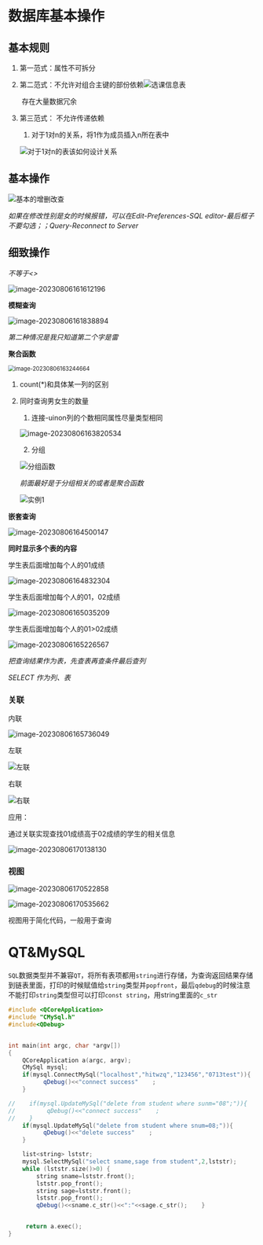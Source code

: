 # 数据库基本操作

## 基本规则

1. 第一范式：属性不可拆分

2. 第二范式：不允许对组合主键的部份依赖![选课信息表](image-20230806154820623.png)

   ​	存在大量数据冗余

3. 第三范式： 不允许传递依赖

   1. 对于1对n的关系，将1作为成员插入n所在表中

   ![对于1对n的表该如何设计关系](image-20230806155718584.png)

## 基本操作

![基本的增删改查](image-20230806160811139.png)

*如果在修改性别是女的时候报错，可以在Edit-Preferences-SQL editor-最后框子不要勾选；；Query-Reconnect to Server*

## 细致操作

*不等于<>* 

![image-20230806161612196](image-20230806161612196.png)

**模糊查询**

![image-20230806161838894](image-20230806161838894.png)

*第二种情况是我只知道第二个字是雷*

**聚合函数**

 <img src="image-20230806163244664.png" alt="image-20230806163244664" style="zoom:80%;" />

1. count(*)和具体某一列的区别

2. 同时查询男女生的数量

   1. 连接-uinon列的个数相同属性尽量类型相同

   ![image-20230806163820534](image-20230806163820534.png)

   2. 分组

   ![分组函数](image-20230806164057612.png)

   *前面最好是于分组相关的或者是聚合函数*

   ![实例1](image-20230806164144115.png)

   

**嵌套查询**

![image-20230806164500147](image-20230806164500147.png)

**同时显示多个表的内容**

学生表后面增加每个人的01成绩

![image-20230806164832304](image-20230806164832304.png)

学生表后面增加每个人的01，02成绩

![image-20230806165035209](image-20230806165035209.png)

学生表后面增加每个人的01>02成绩

![image-20230806165226567](image-20230806165226567.png)

*把查询结果作为表，先查表再查条件最后查列*

*SELECT 作为列、表*

### 关联

内联

![image-20230806165736049](image-20230806165736049.png)

左联

![左联](image-20230806165721727.png)

右联

![右联](image-20230806165815739.png)

应用：

通过关联实现查找01成绩高于02成绩的学生的相关信息

![image-20230806170138130](image-20230806170138130.png)

### 视图

![image-20230806170522858](image-20230806170522858.png)

![image-20230806170535662](image-20230806170535662.png)

视图用于简化代码，一般用于查询

# QT&MySQL

`SQL`数据类型并不兼容`QT`，将所有表项都用`string`进行存储，为查询返回结果存储到链表里面，打印的时候赋值给`string`类型并`popfront`，最后`qdebug`的时候注意不能打印`string`类型但可以打印`const string`，用string里面的`c_str`

```c++
#include <QCoreApplication>
#include "CMySql.h"
#include<QDebug>


int main(int argc, char *argv[])
{
    QCoreApplication a(argc, argv);
    CMySql mysql;
    if(mysql.ConnectMySql("localhost","hitwzq","123456","0713test")){
          qDebug()<<"connect success"    ;
    }

//    if(mysql.UpdateMySql("delete from student where sunm="08";")){
//         qDebug()<<"connect success"    ;
//    }
    if(mysql.UpdateMySql("delete from student where snum=08;")){
          qDebug()<<"delete success"    ;
    }

    list<string> lststr;
    mysql.SelectMySql("select sname,sage from student",2,lststr);
    while (lststr.size()>0) {
        string sname=lststr.front();
        lststr.pop_front();
        string sage=lststr.front();
        lststr.pop_front();
        qDebug()<<sname.c_str()<<":"<<sage.c_str();    }


     return a.exec();
}

```